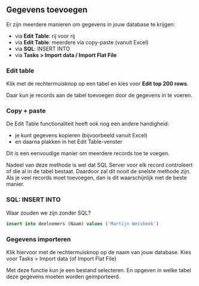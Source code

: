 ## Gegevens toevoegen
Er zijn meerdere manieren om gegevens in jouw database te krijgen:
- via **Edit Table**: rij voor rij
- via **Edit Table**: meerdere via copy-paste (vanuit Excel)
- via **SQL**: INSERT INTO
- via **Tasks > Import data / Import Flat File**

### Edit table
Klik met de rechtermuisknop op een tabel en kies voor **Edit top 200 rows**.

Daar kun je records aan de tabel toevoegen door de gegevens in te voeren.

### Copy + paste
De Edit Table functionaliteit heeft ook nog een andere handigheid: 
- je kunt gegevens kopieren (bijvoorbeeld vanuit Excel)
- en daarna plakken in het Edit Table-venster

Dit is een eenvoudige manier om meerdere records toe te voegen.

Nadeel van deze methode is wel dat SQL Server voor elk record controleert of die al in de tabel bestaat. Daardoor zal dit nooit de snelste methode zijn. 
Als je veel records moet toevoegen, dan is dit waarschijnlijk niet de beste manier.

### SQL: INSERT INTO
Waar zouden we zijn zonder SQL?

```sql
insert into deelnemers (Naam) values ('Martijn Weisbeek')
```

### Gegevens importeren
Klik hiervoor met de rechtermuisknop op de naam van jouw database.
Kies voor Tasks > Import data (of Import Flat File)

Met deze functie kun je een bestand selecteren.
En opgeven in welke tabel deze gegevens moeten worden geimporteerd.
